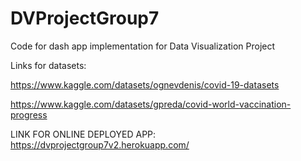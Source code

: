 # DVProjectGroup7
Code for dash app implementation for Data Visualization Project 

Links for datasets:

https://www.kaggle.com/datasets/ognevdenis/covid-19-datasets

https://www.kaggle.com/datasets/gpreda/covid-world-vaccination-progress

LINK FOR ONLINE DEPLOYED APP:
https://dvprojectgroup7v2.herokuapp.com/
